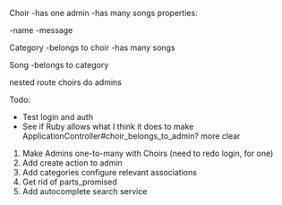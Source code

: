 Choir
-has one admin
-has many songs
properties:

-name
-message

Category
-belongs to choir
-has many songs

Song
-belongs to category

nested route choirs do admins


Todo:
- Test login and auth
- See if Ruby allows what I think it does to make 
    ApplicationController#choir_belongs_to_admin? more clear
1. Make Admins one-to-many with Choirs (need to redo login, for one)
2. Add create action to admin
3. Add categories configure relevant associations
4. Get rid of parts_promised
5. Add autocomplete search service